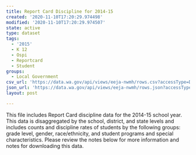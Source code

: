 ```yaml
---
title: Report Card Discipline for 2014-15
created: '2020-11-10T17:20:29.974498'
modified: '2020-11-10T17:20:29.974507'
state: active
type: dataset
tags:
  - '2015'
  - K 12
  - Ospi
  - Reportcard
  - Student
groups:
  - Local Government
csv_url: 'https://data.wa.gov/api/views/eeja-nwmh/rows.csv?accessType=DOWNLOAD'
json_url: 'https://data.wa.gov/api/views/eeja-nwmh/rows.json?accessType=DOWNLOAD'
layout: post

---
```

This file includes Report Card discipline data for the 2014-15 school year. This data is disaggregated by the school, district, and state levels and includes counts and discipline rates of students by the following groups: grade level, gender, race/ethnicity, and student programs and special characteristics. Please review the notes below for more information and notes for downloading this data.
